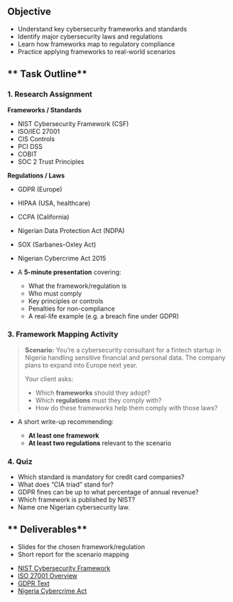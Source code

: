 ## Objective
- Understand key cybersecurity frameworks and standards
- Identify major cybersecurity laws and regulations
- Learn how frameworks map to regulatory compliance
- Practice applying frameworks to real-world scenarios



## ** Task Outline**

### **1. Research Assignment**


**Frameworks / Standards**

* NIST Cybersecurity Framework (CSF)
* ISO/IEC 27001
* CIS Controls
* PCI DSS
* COBIT
* SOC 2 Trust Principles

**Regulations / Laws**

* GDPR (Europe)
* HIPAA (USA, healthcare)
* CCPA (California)
* Nigerian Data Protection Act (NDPA)
* SOX (Sarbanes-Oxley Act)
* Nigerian Cybercrime Act 2015



* A **5-minute presentation** covering:

  * What the framework/regulation is
  * Who must comply
  * Key principles or controls
  * Penalties for non-compliance
  * A real-life example (e.g. a breach fine under GDPR)



### **3. Framework Mapping Activity**

> **Scenario:**
> You’re a cybersecurity consultant for a fintech startup in Nigeria handling sensitive financial and personal data. The company plans to expand into Europe next year.
>
> Your client asks:
>
> * Which **frameworks** should they adopt?
> * Which **regulations** must they comply with?
> * How do these frameworks help them comply with those laws?


* A short write-up recommending:

  * **At least one framework**
  * **At least two regulations** relevant to the scenario


### **4. Quiz**
- Which standard is mandatory for credit card companies?
- What does “CIA triad” stand for?
- GDPR fines can be up to what percentage of annual revenue?
- Which framework is published by NIST? 
- Name one Nigerian cybersecurity law. 


## ** Deliverables**

- Slides for the chosen framework/regulation
- Short report for the scenario mapping



* [NIST Cybersecurity Framework](https://www.nist.gov/cyberframework)
* [ISO 27001 Overview](https://www.iso.org/isoiec-27001-information-security.html)
* [GDPR Text](https://gdpr-info.eu)
* [Nigeria Cybercrime Act](https://ictpolicy.org/nigerian-cybercrime-act-2015)



